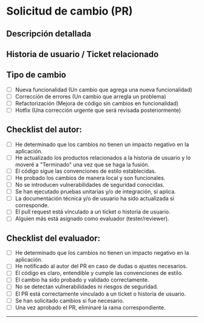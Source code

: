 <!--- Plantilla de PR para TracTech -->

# Solicitud de cambio (PR)

<!--- Agrega una breve descripción del cambio en una línea -->

## Descripción detallada

<!-- Explica con más detalle lo que hiciste y por qué. Si instalaste alguna librería o dependencia, menciónalo -->

## Historia de usuario / Ticket relacionado

<!--- Agrega el número de ticket o enlace a la historia de usuario que estás resolviendo -->

## Tipo de cambio

<!--- ¿Qué hace este cambio? Pon una `x` en los espacios que aplican: -->

- [ ] Nueva funcionalidad (Un cambio que agrega una nueva funcionalidad)
- [ ] Corrección de errores (Un cambio que arregla un problema)
- [ ] Refactorización (Mejora de código sin cambios en funcionalidad)
- [ ] Hotfix (Una corrección urgente que será revisada posteriormente)

## Checklist del autor:

<!--- Antes de hacer la solicitud, repasa los puntos siguientes y pon una `x` en todas las cajas que aplican -->

- [ ] He determinado que los cambios no tienen un impacto negativo en la aplicación.
- [ ] He actualizado los productos relacionados a la historia de usuario y lo moveré a "Terminado" una vez que se haga la fusión.
- [ ] El código sigue las convenciones de estilo establecidas.
- [ ] He probado los cambios de manera local y son funcionales.
- [ ] No se introducen vulnerabilidades de seguridad conocidas.
- [ ] Se han ejecutado pruebas unitarias y/o de integración, si aplica.
- [ ] La documentación técnica y/o de usuario ha sido actualizada si corresponde.
- [ ] El pull request está vinculado a un ticket o historia de usuario.
- [ ] Alguien más está asignado como evaluador (tester/reviewer).

## Checklist del evaluador:

<!--- Repasa los puntos siguientes, y pon una `x` en todas las cajas que aplican -->

- [ ] He determinado que los cambios no tienen un impacto negativo en la aplicación.
- [ ] He notificado al autor del PR en caso de dudas o ajustes necesarios.
- [ ] El código es claro, entendible y cumple las convenciones de estilo.
- [ ] El cambio ha sido probado y validado correctamente.
- [ ] No se detectan vulnerabilidades ni riesgos de seguridad.
- [ ] El PR está correctamente vinculado a un ticket o historia de usuario.
- [ ] Se han solicitado cambios si fue necesario.
- [ ] Una vez aprobado el PR, eliminaré la rama correspondiente.

---

<!-- Registro de cambios
Seguir la guía para mantener un control de versiones en la documentación: https://codeandco-wiki.netlify.app/docs/guias/documentacion/trazabilidad

Historial de cambios en la plantilla:
| Tipo de versión | Descripción | Fecha | Colaborador |
| ---------------- | ----------- | ----- | ----------- |
| 1.0 | Primera versión de la plantilla | 22/04/2025 | Ian Julián Estrada Castro |
| 1.1 | Actualización de checklist del autor y evaluador | 27/04/2025 | Galo Alejando del Rio Viggiano |
 -->
